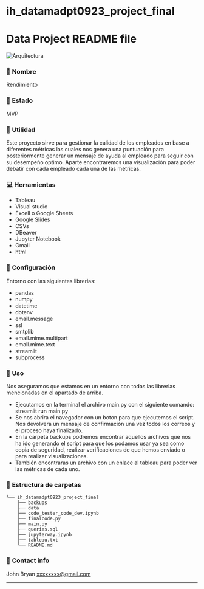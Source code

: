 # ih_datamadpt0923_project_final

# Data Project README file
![Arquitectura](data/arquitectura.jpg)

### :raising_hand: **Nombre** 
Rendimiento
### :baby: **Estado**
MVP

### :running: **Utilidad**
Este proyecto sirve para gestionar la calidad de los empleados en base a diferentes métricas las cuales nos genera una puntuación para posteriormente generar un mensaje de ayuda al empleado para seguir con su desempeño optimo.
Aparte encontraremos una visualización para poder debatir con cada empleado cada una de las métricas.

### :computer: **Herramientas**
- Tableau
- Visual studio
- Excell o Google Sheets
- Google Slides
- CSVs
- DBeaver
- Jupyter Notebook
- Gmail
- html


### :wrench: **Configuración**
Entorno con las siguientes librerias:
- pandas
- numpy
- datetime
- dotenv 
- email.message
- ssl
- smtplib
- email.mime.multipart
- email.mime.text 
- streamlit
- subprocess

### :see_no_evil: **Uso**
Nos aseguramos que estamos en un entorno con todas las librerias mencionadas en el apartado de arriba.
- Ejecutamos en la terminal el archivo main.py con el siguiente comando: streamlit run main.py 
- Se nos abrira el navegador con un boton para que ejecutemos el script. Nos devolvera un mensaje de confirmación una vez todos los correos y el proceso haya finalizado.
- En la carpeta backups podremos encontrar aquellos archivos que nos ha ido generando el script para que los podamos usar ya sea como copia de seguridad, realizar verificaciones de que hemos enviado o para realizar visualizaciones.
- También encontraras un archivo con un enlace al tableau para poder ver las métricas de cada uno.

### :file_folder: **Estructura de carpetas**
```
└── ih_datamadpt0923_project_final
    ├── backups
    ├── data
    ├── code_tester_code_dev.ipynb
    ├── finalcode.py
    ├── main.py
    ├── queries.sql
    ├── jupyterway.ipynb
    ├── tableau.txt    
    └── README.md
```

### :love_letter: **Contact info**
John Bryan xxxxxxxx@gmail.com

---
